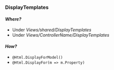 ### DisplayTemplates

#### _Where?_

- Under _Views/shared/DisplayTemplates_
- Under _Views/ControllerName/DisplayTemplates_

#### _How?_

- `@Html.DisplayForModel()`
- `@Html.DisplayFor(m => m.Property)`
